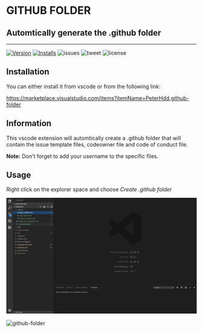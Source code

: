 # GITHUB FOLDER
## Automtically generate the .github folder
-------------------
[![Version](https://vsmarketplacebadge.apphb.com/version/peterhdd.github-folder.svg)](https://marketplace.visualstudio.com/items?itemName=PeterHdd.github-folder)
[![Installs](https://vsmarketplacebadge.apphb.com/installs/peterhdd.github-folder.svg)](https://marketplace.visualstudio.com/items?itemName=peterhdd.firebase-firestore-snippets)
![issues](https://img.shields.io/github/issues/PeterHdd/github-folder.svg)
![tweet](https://img.shields.io/twitter/url/https/github.com/PeterHdd/github-folder.svg?style=social)
![license](https://img.shields.io/github/license/PeterHdd/github-folder.svg)

## Installation

You can either install it from vscode or from the following link:

https://marketplace.visualstudio.com/items?itemName=PeterHdd.github-folder

## Information

This vscode extension will automtically create a .github folder that will contain the issue template files, codeowner file and code of conduct file.

**Note:** Don't forget to add your username to the specific files.

## Usage

Right click on the explorer space and choose *Create .github folder*


![template-image](images/templateImage.png)

![github-folder](https://media.giphy.com/media/JRCnf848hWediiYPkz/giphy.gif)
